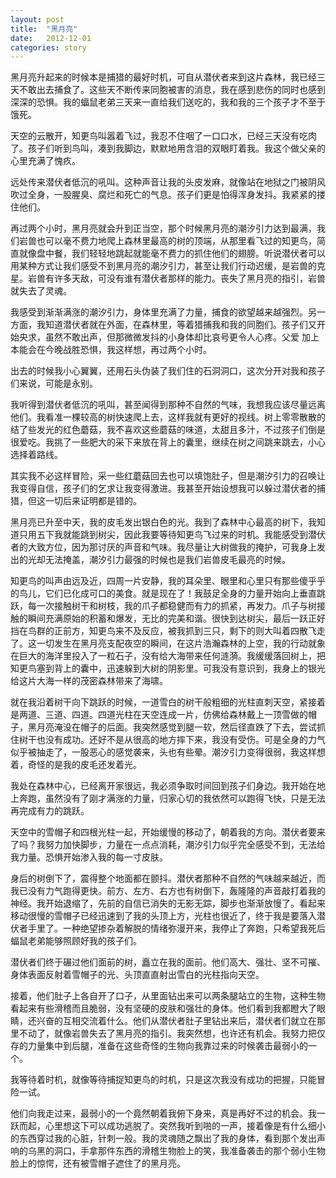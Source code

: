 ```yaml
---
layout: post
title:  "黑月亮"
date:   2012-12-01
categories: story
---
```


黑月亮升起来的时候本是捕猎的最好时机，可自从潜伏者来到这片森林，我已经三天不敢出去捕食了。这些天不断传来同胞被害的消息，我在感到悲伤的同时也感到深深的恐惧。我的蝠鼠老弟三天来一直给我们送吃的，我和我的三个孩子才不至于饿死。

天空的云散开，知更鸟叫嚣着飞过，我忍不住咽了一口口水，已经三天没有吃肉了。孩子们听到鸟叫，凑到我脚边，默默地用含泪的双眼盯着我。我这个做父亲的心里充满了愧疚。

远处传来潜伏者低沉的吼叫。这种声音让我的头皮发麻，就像站在地狱之门被阴风吹过全身，一股腥臭、腐烂和死亡的气息。孩子们更是怕得浑身发抖。我紧紧的搂住他们。

再过两个小时，黑月亮就会升到正当空，那个时候黑月亮的潮汐引力达到最满，我们岩兽也可以毫不费力地爬上森林里最高的树的顶端，从那里看飞过的知更鸟，简直就像盘中餐，我们轻轻地跳起就能毫不费力的抓住他们的翅膀。听说潜伏者可以用某种方式让我们感受不到黑月亮的潮汐引力，甚至让我们行动迟缓，是岩兽的克星。岩兽有许多天敌，可没有谁有潜伏者那样的能力。丧失了黑月亮的指引，岩兽就失去了灵魂。

我感受到渐渐满涨的潮汐引力，身体里充满了力量，捕食的欲望越来越强烈。另一方面，我知道潜伏者就在外面，在森林里，等着猎捕我和我的同胞们。孩子们又开始央求，虽然不敢出声，但那微微发抖的小身体却比哀号更令人心疼。父爱 加上本能会在今晚战胜恐惧，我这样想，再过两个小时。

出去的时候我小心翼翼，还用石头伪装了我们住的石洞洞口，这次分开对我和孩子们来说，可能是永别。

我听得到潜伏者低沉的吼叫，甚至闻得到那种不自然的气味，我想我应该尽量远离他们。我看准一棵较高的树快速爬上去，这样我就有更好的视线。树上零零散散的结了些发光的红色蘑菇，我不喜欢这些蘑菇的味道，太甜且多汁，不过孩子们倒是很爱吃。我挑了一些肥大的采下来放在背上的囊里，继续在树之间跳来跳去，小心选择着路线。

其实我不必这样冒险，采一些红蘑菇回去也可以填饱肚子，但是潮汐引力的召唤让我变得自信，孩子们的乞求让我变得激进。我甚至开始设想我可以躲过潜伏者的捕猎，但这一切后来证明都是错的。

黑月亮已升至中天，我的皮毛发出银白色的光。我到了森林中心最高的树下，我知道只用五下我就能跳到树尖，因此我要等待知更鸟飞过来的时机。我能感受到潜伏者的大致方位，因为那讨厌的声音和气味。我尽量让大树做我的掩护，可我身上发出的光却无法掩盖，潮汐引力最强的时候也是我们岩兽皮毛最亮的时候。

知更鸟的叫声由远及近，四周一片安静，我的耳朵里、眼里和心里只有那些傻乎乎的鸟儿，它们已化成可口的美食。就是现在了！我鼓足全身的力量开始向上垂直跳跃，每一次接触树干和树枝，我的爪子都稳健而有力的抓紧，再发力。爪子与树接触的瞬间充满原始的积蓄和爆发，无比的完美和谐。很快到达树尖，最后一跃正好挡在鸟群的正前方，知更鸟来不及反应，被我抓到三只，剩下的则大叫着四散飞走了。这一切发生在黑月亮支配夜空的瞬间，在这片浩瀚森林的上空，我的行动就象在巨大的海洋里投入了一粒石子，没有给大海带来任何涟漪。我缓缓落回树上，把知更鸟塞到背上的囊中，迅速躲到大树的阴影里。可我没有意识到，我身上的银光给这片大海一样的茂密森林带来了海啸。

就在我沿着树干向下跳跃的时候，一道雪白的树干般粗细的光柱直刺天空，紧接着是两道、三道、四道。四道光柱在天空连成一片，仿佛给森林戴上一顶雪做的帽子，黑月亮淹没在帽子的后面。我突然感觉到腿一软，然后径直跌了下去，尝试抓住树干也没有成功。还好不是从很高的地方摔下来，我没有受伤。可是全身的力气似乎被抽走了，一股恶心的感觉袭来，头也有些晕。潮汐引力变得很弱，我这样想着，奇怪的是我的皮毛还发着光。

我处在森林中心，已经离开家很远，我必须争取时间回到孩子们身边。我开始在地上奔跑，虽然没有了刚才满涨的力量，归家心切的我依然可以跑得飞快，只是无法再完成有力的跳跃。

天空中的雪帽子和四根光柱一起，开始缓慢的移动了，朝着我的方向。潜伏者要来了吗？我努力加快脚步，力量在一点点消耗，潮汐引力似乎完全感受不到，无法给我力量。恐惧开始渗入我的每一寸皮肤。

身后的树倒下了，震得整个地面都在颤抖。潜伏者那种不自然的气味越来越近，而我已没有力气跑得更快。前方、左方、右方也有树倒下，轰隆隆的声音敲打着我的神经。我开始退缩了，先前的自信已消失的无影无踪，脚步也渐渐放慢了。看起来移动很慢的雪帽子已经迅速到了我的头顶上方，光柱也很近了，终于我是要落入潜伏者手里了。一种绝望掺杂着解脱的情绪弥漫开来，我停止了奔跑，只希望我死后蝠鼠老弟能够照顾好我的孩子们。

潜伏者们终于碾过他们面前的树，矗立在我的面前。他们高大、强壮、坚不可摧、身体表面反射着雪帽子的光、头顶直直射出雪白的光柱指向天空。

接着，他们肚子上各自开了口子，从里面钻出来可以两条腿站立的生物，这种生物看起来有些滑稽而且脆弱，没有坚硬的皮肤和强壮的身体。他们看到我都瞪大了眼睛，还兴奋的互相交流着什么。他们从潜伏者肚子里钻出来后，潜伏者们就立在那里不动了，就像岩兽失去了黑月亮的指引。我突然想，也许还有机会。我努力把仅存的力量集中到后腿，准备在这些奇怪的生物向我靠过来的时候袭击最弱小的一个。

我等待着时机，就像等待捕捉知更鸟的时机，只是这次我没有成功的把握，只能冒险一试。

他们向我走过来，最弱小的一个竟然朝着我俯下身来，真是再好不过的机会。我一跃而起，心里想这下可以成功逃脱了。突然我听到啪的一声，接着像是有什么细小的东西穿过我的心脏，针刺一般。我的灵魂随之飘出了我的身体，看到那个发出声响的乌黑的洞口，手拿那件东西的滑稽生物脸上的笑，我准备袭击的那个弱小生物脸上的惊愕，还有被雪帽子遮住了的黑月亮。